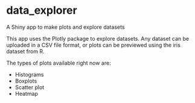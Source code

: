 # data_explorer
A Shiny app to make plots and explore datasets

This app uses the Plotly package to explore datasets. Any dataset can be uploaded in a CSV file format, or plots can be previewed using the iris dataset from R.

The types of plots available right now are:
- Histograms
- Boxplots
- Scatter plot
- Heatmap
